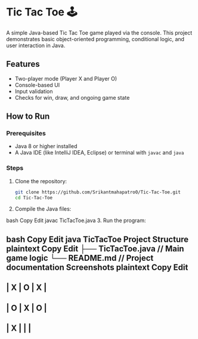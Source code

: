 # Tic Tac Toe 🕹️

A simple Java-based Tic Tac Toe game played via the console. This project demonstrates basic object-oriented programming, conditional logic, and user interaction in Java.

## Features

- Two-player mode (Player X and Player O)
- Console-based UI
- Input validation
- Checks for win, draw, and ongoing game state

## How to Run

### Prerequisites

- Java 8 or higher installed
- A Java IDE (like IntelliJ IDEA, Eclipse) or terminal with `javac` and `java`

### Steps

1. Clone the repository:
   ```bash
   git clone https://github.com/Srikantmahapatro0/Tic-Tac-Toe.git
   cd Tic-Tac-Toe
2. Compile the Java files:

bash
Copy
Edit
javac TicTacToe.java
3. Run the program:


bash
Copy
Edit
java TicTacToe
Project Structure
plaintext
Copy
Edit
├── TicTacToe.java      // Main game logic
└── README.md           // Project documentation
Screenshots
plaintext
Copy
Edit
  -------------
  | X | O | X |
  -------------
  | O | X | O |
  -------------
  | X |   |   |
  -------------
